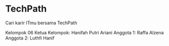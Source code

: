 # TechPath

Cari karir ITmu bersama TechPath

Kelompok 06
Ketua Kelompok: Hanifah Putri Ariani
Anggota 1: Raffa Alzena
Anggota 2: Luthfi Hanif
